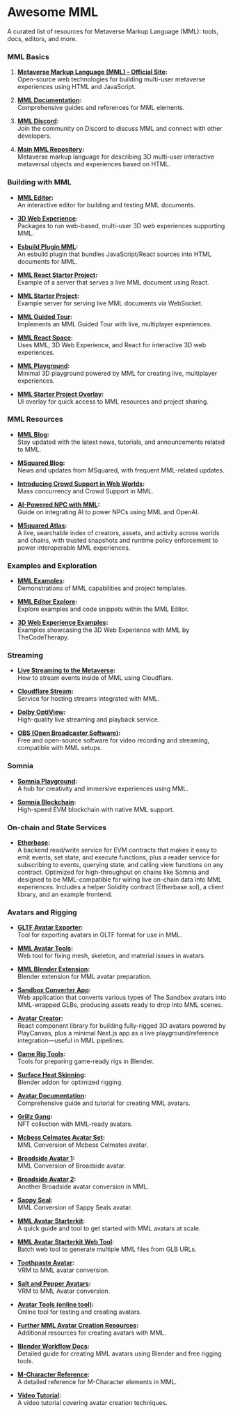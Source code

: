 # Awesome MML

A curated list of resources for Metaverse Markup Language (MML): tools, docs, editors, and more.

### MML Basics

1. **[Metaverse Markup Language (MML) - Official Site](https://mml.io/):**  
   Open-source web technologies for building multi-user metaverse experiences using HTML and JavaScript.

2. **[MML Documentation](https://mml.io/docs):**  
   Comprehensive guides and references for MML elements.

3. **[MML Discord](https://discord.com/invite/hPdWYhfVem):**  
   Join the community on Discord to discuss MML and connect with other developers.

4. **[Main MML Repository](https://github.com/mml-io/mml):**  
   Metaverse markup language for describing 3D multi-user interactive metaversal objects and experiences based on HTML.

### Building with MML

- **[MML Editor](https://mmleditor.com/):**  
  An interactive editor for building and testing MML documents.

- **[3D Web Experience](https://github.com/mml-io/3d-web-experience):**  
  Packages to run web-based, multi-user 3D web experiences supporting MML.

- **[Esbuild Plugin MML](https://github.com/mml-io/esbuild-plugin-mml):**  
  An esbuild plugin that bundles JavaScript/React sources into HTML documents for MML.

- **[MML React Starter Project](https://github.com/mml-io/mml-react-starter-project):**  
  Example of a server that serves a live MML document using React.

- **[MML Starter Project](https://github.com/mml-io/mml-starter-project):**  
  Example server for serving live MML documents via WebSocket.

- **[MML Guided Tour](https://github.com/mml-io/mml-guided-tour):**  
  Implements an MML Guided Tour with live, multiplayer experiences.

- **[MML React Space](https://github.com/mml-io/mml-react-space):**  
  Uses MML, 3D Web Experience, and React for interactive 3D web experiences.

- **[MML Playground](https://github.com/mml-io/mml-playground):**  
  Minimal 3D playground powered by MML for creating live, multiplayer experiences.

- **[MML Starter Project Overlay](https://github.com/mml-io/mml-starter-project-overlay):**  
  UI overlay for quick access to MML resources and project sharing.

### MML Resources

- **[MML Blog](https://mml.io/blog):**  
  Stay updated with the latest news, tutorials, and announcements related to MML.

- **[MSquared Blog](https://msquared.io/blog/):**  
  News and updates from MSquared, with frequent MML-related updates.

- **[Introducing Crowd Support in Web Worlds](https://msquared.io/blog/introducing-crowd-support-in-web-worlds):**  
  Mass concurrency and Crowd Support in MML.

- **[AI-Powered NPC with MML](https://mml.io/blog/ai-powered-npc):**  
  Guide on integrating AI to power NPCs using MML and OpenAI.

- **[MSquared Atlas](https://atlas.msquared.io/things):**  
  A live, searchable index of creators, assets, and activity across worlds and chains, with trusted snapshots and runtime policy enforcement to power interoperable MML experiences.

### Examples and Exploration

- **[MML Examples](https://mml.io/examples):**  
  Demonstrations of MML capabilities and project templates.

- **[MML Editor Explore](https://mmleditor.com/explore):**  
  Explore examples and code snippets within the MML Editor.

- **[3D Web Experience Examples](https://mml.mgz.me/):**  
  Examples showcasing the 3D Web Experience with MML by TheCodeTherapy.

### Streaming

- **[Live Streaming to the Metaverse](https://mml.io/blog/live-stream-to-the-metaverse):**  
  How to stream events inside of MML using Cloudflare.

- **[Cloudflare Stream](https://www.cloudflare.com/developer-platform/products/cloudflare-stream/):**  
  Service for hosting streams integrated with MML.

- **[Dolby OptiView](https://optiview.dolby.com/):**  
  High-quality live streaming and playback service.

- **[OBS (Open Broadcaster Software)](https://obsproject.com/):**  
  Free and open-source software for video recording and streaming, compatible with MML setups.

### Somnia

- **[Somnia Playground](https://playground.somnia.network/):**  
  A hub for creativity and immersive experiences using MML.

- **[Somnia Blockchain](https://somnia.network/):**  
  High-speed EVM blockchain with native MML support.

### On-chain and State Services

- **[Etherbase](https://github.com/msquared-io/etherbase):**  
  A backend read/write service for EVM contracts that makes it easy to emit events, set state, and execute functions, plus a reader service for subscribing to events, querying state, and calling view functions on any contract. Optimized for high-throughput on chains like Somnia and designed to be MML-compatible for wiring live on-chain data into MML experiences. Includes a helper Solidity contract (Etherbase.sol), a client library, and an example frontend.

### Avatars and Rigging

- **[GLTF Avatar Exporter](https://mml-io.github.io/avatar-tools/main/tools/gltf-avatar-exporter/):**  
  Tool for exporting avatars in GLTF format for use in MML.

- **[MML Avatar Tools](https://github.com/mml-io/avatar-tools):**  
  Web tool for fixing mesh, skeleton, and material issues in avatars.

- **[MML Blender Extension](https://github.com/mml-io/avatar-tools/blob/main/plugins/blender-geometry-utilities/mml-avatar-tools.py):**  
  Blender extension for MML avatar preparation.

- **[Sandbox Converter App](https://github.com/msquared-io/sandbox-converter-app):**  
  Web application that converts various types of The Sandbox avatars into MML-wrapped GLBs, producing assets ready to drop into MML scenes.

- **[Avatar Creator](https://github.com/msquared-io/avatar-creator):**  
  React component library for building fully-rigged 3D avatars powered by PlayCanvas, plus a minimal Next.js app as a live playground/reference integration—useful in MML pipelines.

- **[Game Rig Tools](https://toshicg.gumroad.com/l/game_rig_tools):**  
  Tools for preparing game-ready rigs in Blender.

- **[Surface Heat Skinning](http://www.mesh-online.net/shd-blender-addon.zip):**  
  Blender addon for optimized rigging.

- **[Avatar Documentation](https://docs.msquared.io/creation/unreal-development/features-and-tutorials/avatars/creating-mml-avatars-with-blender-and-free-rigging-tools):**  
  Comprehensive guide and tutorial for creating MML avatars.

- **[Grillz Gang](https://www.grillzgang.com/):**  
  NFT collection with MML-ready avatars.

- **[Mcbess Celmates Avatar Set](https://directivecreator.com/mml/mcbess-celmates):**  
  MML Conversion of Mcbess Celmates avatar.

- **[Broadside Avatar 1](https://directivecreator.com/mml/broadside):**  
  MML Conversion of Broadside avatar.

- **[Broadside Avatar 2](https://directivecreator.com/mml/broadside2):**  
  Another Broadside avatar conversion in MML.

- **[Sappy Seal](https://directivecreator.com/mml/sappy-seal):**  
  MML Conversion of Sappy Seals avatar.

- **[MML Avatar Starterkit](https://github.com/DirectiveCreator/mml-avatar-starterkit):**  
  A quick guide and tool to get started with MML avatars at scale.

- **[MML Avatar Starterkit Web Tool](https://mml-avatar-starterkit.onrender.com/):**  
  Batch web tool to generate multiple MML files from GLB URLs.


- **[Toothpaste Avatar](https://directivecreator.com/mml/toothpaste):**  
  VRM to MML avatar conversion.

- **[Salt and Pepper Avatars](https://directivecreator.com/mml/salt-pepper):**  
  VRM to MML Avatar conversion.

- **[Avatar Tools (online tool)](https://directivecreator.com/avatar):**  
  Online tool for testing and creating avatars.

- **[Further MML Avatar Creation Resources](https://directivecreator.com/mml/avatar-tutorial):**  
  Additional resources for creating avatars with MML.

- **[Blender Workflow Docs](https://docs.msquared.io/tutorials-and-features/avatars/creating-mml-avatars-with-blender-and-free-rigging-tools):**  
  Detailed guide for creating MML avatars using Blender and free rigging tools.

- **[M-Character Reference](https://mml.io/docs/reference/elements/m-character):**  
  A detailed reference for M-Character elements in MML.

- **[Video Tutorial](https://www.youtube.com/watch?v=0m5xAzhoGkQ):**  
  A video tutorial covering avatar creation techniques.

